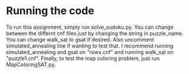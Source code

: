 # Running the code

To run this assignment, simply run solve_sudoku.py. You can change between the differnt cnf files just by changing the string in puzzle_name. You can change walk_sat to gsat if desired. Also uncomment simulated_annealing line if wanting to test that. I recommend running simulated_annealing and gsat on "rows.cnf" and running walk_sat on "puzzle1.cnf". Finally, to test the map coloring problem, just run MapColoringSAT.py.

